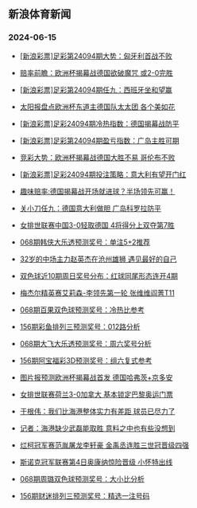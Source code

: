 ## 新浪体育新闻 
### 2024-06-15

+ [[新浪彩票]足彩第24094期大势：匈牙利首战不败](https://sports.sina.com.cn/l/2024-06-14/doc-inayseii5990629.shtml)

+ [赔率前瞻：欧洲杯揭幕战德国欲破魔咒 或2-0完胜](https://sports.sina.com.cn/l/2024-06-14/doc-inayseii5972781.shtml)

+ [[新浪彩票]足彩第24094期任九：西班牙坐和望赢](https://sports.sina.com.cn/l/2024-06-14/doc-inayseii5992463.shtml)

+ [太阳报盘点欧洲杯东道主德国队太太团 各个美如花](https://sports.sina.com.cn/global/germany/2024-06-14/doc-inayskrn8662506.shtml)

+ [[新浪彩票]足彩24094期冷热指数：德国揭幕战防平](https://sports.sina.com.cn/l/2024-06-14/doc-inayseii5994443.shtml)

+ [[新浪彩票]足彩第24094期盈亏指数：广岛主胜可期](https://sports.sina.com.cn/l/2024-06-14/doc-inayseii5993344.shtml)

+ [竞彩大势：欧洲杯揭幕战德国大胜不易 哥伦布不败](https://sports.sina.com.cn/l/2024-06-14/doc-inayseii5994890.shtml)

+ [[新浪彩票]足彩24094期投注策略：意大利有望开门红](https://sports.sina.com.cn/l/2024-06-14/doc-inayseiq8720664.shtml)

+ [趣味赔率:德国揭幕战开场就进球？半场领先可赢！](https://sports.sina.com.cn/l/2024-06-14/doc-inayseiq8705344.shtml)

+ [关小刀任九：德国意大利做胆 广岛科罗拉防平](https://sports.sina.com.cn/l/2024-06-14/doc-inayszpe8514101.shtml)

+ [女排世联赛中国3-0轻取德国 4将得分上双夺第7胜](https://sports.sina.com.cn/others/volleyball/2024-06-14/doc-inaytnca2738966.shtml)

+ [068期韩侠大乐透预测奖号：单注5+2推荐](https://sports.sina.com.cn/l/2024-06-14/doc-inayszpe8484120.shtml)

+ [32岁的中场主力赵英杰在沧州雄狮 遇见最好的自己](https://sports.sina.com.cn/china/2024-06-14/doc-inaysvfk2893875.shtml)

+ [双色球近10期周日奖号分布：红球同尾形态连开4期](https://sports.sina.com.cn/l/2024-06-14/doc-inaysvfk2888327.shtml)

+ [梅杰尔精英赛艾莉森-李领先第一轮 张维维阎菁T11](https://sports.sina.com.cn/golf/lpga/2024-06-14/doc-inayseiq8762267.shtml)

+ [068期百果双色球预测奖号：冷热比参考](https://sports.sina.com.cn/l/2024-06-14/doc-inayszph2872173.shtml)

+ [156期彩鱼排列三预测奖号：012路分析](https://sports.sina.com.cn/l/2024-06-14/doc-inayszph2862424.shtml)

+ [068期大飞大乐透预测奖号：周六奖号分析](https://sports.sina.com.cn/l/2024-06-14/doc-inayszpe8484702.shtml)

+ [156期阿宝福彩3D预测奖号：组六复式参考](https://sports.sina.com.cn/l/2024-06-14/doc-inayszph2856450.shtml)

+ [图片报预测欧洲杯揭幕战首发 德国哈弗茨+京多安](https://sports.sina.com.cn/global/germany/2024-06-14/doc-inaysvfk2910475.shtml)

+ [女排世联赛荷兰3-0加拿大 基本锁定巴黎奥运门票](https://sports.sina.com.cn/others/volleyball/2024-06-14/doc-inaytfva8438707.shtml)

+ [于根伟：我们比海港整体实力有差距 球员已尽力了](https://sports.sina.com.cn/china/j/2024-06-14/doc-inaytsky2638479.shtml)

+ [记者：海港缺少武磊能取胜 意料之中也有些没想到](https://sports.sina.com.cn/china/j/2024-06-14/doc-inaytskw8252215.shtml)

+ [烂柯冠军赛范胤屠龙李轩豪 金禹丞连胜三世冠晋级四强](https://sports.sina.com.cn/go/2024-06-14/doc-inayszpe8473224.shtml)

+ [斯诺克冠军联赛第4日奥康纳惊险晋级 小怀特出线](https://sports.sina.com.cn/others/snooker/2024-06-14/doc-inayskrn8683214.shtml)

+ [068期周璐双色球预测奖号：大小比分析](https://sports.sina.com.cn/l/2024-06-14/doc-inayszph2871438.shtml)

+ [156期财迷排列三预测奖号：精选一注号码](https://sports.sina.com.cn/l/2024-06-14/doc-inayszpe8480589.shtml)

